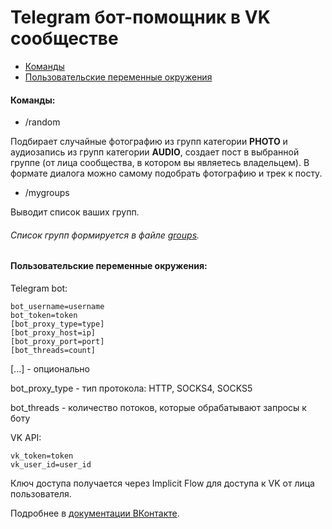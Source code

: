 # Telegram бот-помощник в VK сообществе

- [Команды](#команды)
- [Пользовательские переменные окружения](#пользовательские-переменные-окружения)

#### Команды:

- /random

Подбирает случайные фотографию из групп категории **PHOTO** и аудиозапись из групп категории **AUDIO**, 
создает пост в выбранной группе (от лица сообщества, в котором вы являетесь владельцем).
В формате диалога можно самому подобрать фотографию и трек к посту.

- /mygroups

Выводит список ваших групп.

###### Список групп формируется в файле [groups](src/main/resources/groups).      

#### Пользовательские переменные окружения:

Telegram bot:

```` 
bot_username=username
bot_token=token
[bot_proxy_type=type]
[bot_proxy_host=ip]
[bot_proxy_port=port]
[bot_threads=count]
````

[...] - опционально

bot_proxy_type - тип протокола: HTTP, SOCKS4, SOCKS5

bot_threads - количество потоков, которые обрабатывают запросы к боту

VK API:

````
vk_token=token
vk_user_id=user_id
````

Ключ доступа получается через Implicit Flow для доступа к VK от лица пользователя.

Подробнее в [документации ВКонтакте](https://vk.com/dev/manuals).